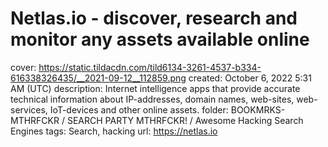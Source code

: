 # Netlas.io - discover, research and monitor any assets available online

cover: https://static.tildacdn.com/tild6134-3261-4537-b334-616338326435/__2021-09-12__112859.png
created: October 6, 2022 5:31 AM (UTC)
description: Internet intelligence apps that provide accurate technical information about IP-addresses, domain names, web-sites, web-services, IoT-devices and other online assets.
folder: BOOKMRKS-MTHRFCKR / SEARCH PARTY MTHRFCKR! / Awesome Hacking Search Engines
tags: Search, hacking
url: https://netlas.io